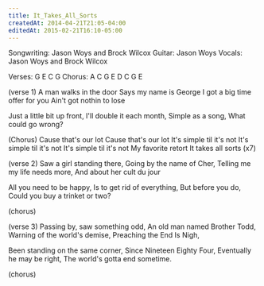 ```yaml
---
title: It_Takes_All_Sorts
createdAt: 2014-04-21T21:05-04:00
editedAt: 2015-02-21T16:10-05:00
---
```


Songwriting: Jason Woys and Brock Wilcox
Guitar: Jason Woys
Vocals: Jason Woys and Brock Wilcox

Verses: G E C G
Chorus: A C G E D C G E

(verse 1)
A man walks in the door
Says my name is George
I got a big time offer for you
Ain't got nothin to lose

Just a little bit up front,
I'll double it each month,
Simple as a song,
What could go wrong?

(Chorus)
Cause that's our lot
Cause that's our lot
It's simple til it's not
It's simple til it's not
It's simple til it's not
My favorite retort
It takes all sorts (x7)

(verse 2)
Saw a girl standing there,
Going by the name of Cher,
Telling me my life needs more,
And about her cult du jour

All you need to be happy,
Is to get rid of everything,
But before you do,
Could you buy a trinket or two?

(chorus)

(verse 3)
Passing by, saw something odd,
An old man named Brother Todd,
Warning of the world's demise,
Preaching the End Is Nigh,

Been standing on the same corner,
Since Nineteen Eighty Four,
Eventually he may be right,
The world's gotta end sometime.

(chorus)

